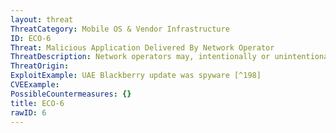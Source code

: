```yaml
---
layout: threat
ThreatCategory: Mobile OS & Vendor Infrastructure
ID: ECO-6
Threat: Malicious Application Delivered By Network Operator
ThreatDescription: Network operators may, intentionally or unintentionally, push malicious applications to registered mobile devices.
ThreatOrigin:
ExploitExample: UAE Blackberry update was spyware [^198]
CVEExample:
PossibleCountermeasures: {}
title: ECO-6
rawID: 6
---
```

